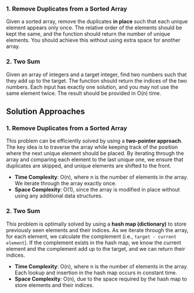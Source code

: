 ### 1. Remove Duplicates from a Sorted Array

Given a sorted array, remove the duplicates **in place** such that each unique element appears only once. The relative order of the elements should be kept the same, and the function should return the number of unique elements. You should achieve this without using extra space for another array.

### 2. Two Sum

Given an array of integers and a target integer, find two numbers such that they add up to the target. The function should return the indices of the two numbers. Each input has exactly one solution, and you may not use the same element twice. The result should be provided in O(n) time.

## Solution Approaches

### 1. Remove Duplicates from a Sorted Array

This problem can be efficiently solved by using a **two-pointer approach**. The key idea is to traverse the array while keeping track of the position where the next unique element should be placed. By iterating through the array and comparing each element to the last unique one, we ensure that duplicates are skipped, and unique elements are shifted to the front.

- **Time Complexity**: O(n), where n is the number of elements in the array. We iterate through the array exactly once.
- **Space Complexity**: O(1), since the array is modified in place without using any additional data structures.

### 2. Two Sum

This problem is optimally solved by using a **hash map (dictionary)** to store previously seen elements and their indices. As we iterate through the array, for each element, we calculate the complement (i.e., `target - current element`). If the complement exists in the hash map, we know the current element and the complement add up to the target, and we can return their indices.

- **Time Complexity**: O(n), where n is the number of elements in the array. Each lookup and insertion in the hash map occurs in constant time.
- **Space Complexity**: O(n), due to the space required by the hash map to store elements and their indices.
